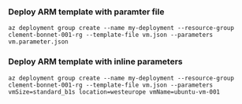 ### Deploy ARM template with paramter file
```
az deployment group create --name my-deployment --resource-group clement-bonnet-001-rg --template-file vm.json --parameters vm.parameter.json
```

### Deploy ARM template with inline parameters
```
az deployment group create --name my-deployment --resource-group  clement-bonnet-001-rg --template-file vm.json --parameters vmSize=standard_b1s location=westeurope vmName=ubuntu-vm-001
```
